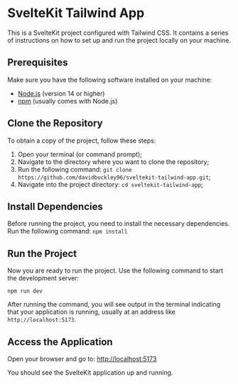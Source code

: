 # SvelteKit Tailwind App

This is a SvelteKit project configured with Tailwind CSS. 
It contains a series of instructions on how to set up and run the project locally on your machine.

## Prerequisites

Make sure you have the following software installed on your machine:

- [Node.js](https://nodejs.org/) (version 14 or higher)
- [npm](https://www.npmjs.com/) (usually comes with Node.js)

## Clone the Repository

To obtain a copy of the project, follow these steps:

1. Open your terminal (or command prompt);
2. Navigate to the directory where you want to clone the repository;
3. Run the following command: `git clone https://github.com/davidbuckley96/sveltekit-tailwind-app.git`;
4. Navigate into the project directory: `cd sveltekit-tailwind-app`;

## Install Dependencies

Before running the project, you need to install the necessary dependencies. Run the following command:
`npm install`

## Run the Project

Now you are ready to run the project. Use the following command to start the development server:

`npm run dev`

After running the command, you will see output in the terminal indicating that your application is running, usually at an address like `http://localhost:5173`.

## Access the Application

Open your browser and go to:
<http://localhost:5173>

You should see the SvelteKit application up and running.
